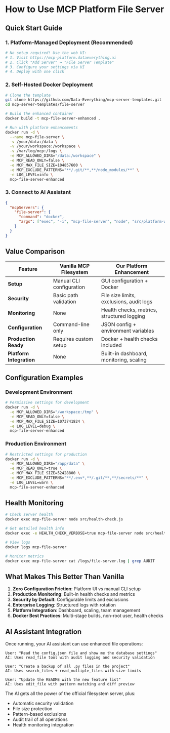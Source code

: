 # How to Use MCP Platform File Server

## Quick Start Guide

### 1. Platform-Managed Deployment (Recommended)

```bash
# No setup required! Use the web UI:
# 1. Visit https://mcp-platform.dataeverything.ai
# 2. Click "Add Server" → "File Server Template"
# 3. Configure your settings via UI
# 4. Deploy with one click
```

### 2. Self-Hosted Docker Deployment

```bash
# Clone the template
git clone https://github.com/Data-Everything/mcp-server-templates.git
cd mcp-server-templates/file-server

# Build the enhanced container
docker build -t mcp-file-server-enhanced .

# Run with platform enhancements
docker run -d \
  --name mcp-file-server \
  -v /your/data:/data \
  -v /your/workspace:/workspace \
  -v /var/log/mcp:/logs \
  -e MCP_ALLOWED_DIRS="/data:/workspace" \
  -e MCP_READ_ONLY=false \
  -e MCP_MAX_FILE_SIZE=104857600 \
  -e MCP_EXCLUDE_PATTERNS="**/.git/**,**/node_modules/**" \
  -e LOG_LEVEL=info \
  mcp-file-server-enhanced
```

### 3. Connect to AI Assistant

```json
{
  "mcpServers": {
    "file-server": {
      "command": "docker",
      "args": ["exec", "-i", "mcp-file-server", "node", "src/platform-wrapper.js"]
    }
  }
}
```

## Value Comparison

| Feature | Vanilla MCP Filesystem | Our Platform Enhancement |
|---------|----------------------|---------------------------|
| **Setup** | Manual CLI configuration | GUI configuration + Docker |
| **Security** | Basic path validation | File size limits, exclusions, audit logs |
| **Monitoring** | None | Health checks, metrics, structured logging |
| **Configuration** | Command-line only | JSON config + environment variables |
| **Production Ready** | Requires custom setup | Docker + health checks included |
| **Platform Integration** | None | Built-in dashboard, monitoring, scaling |

## Configuration Examples

### Development Environment
```bash
# Permissive settings for development
docker run -d \
  -e MCP_ALLOWED_DIRS="/workspace:/tmp" \
  -e MCP_READ_ONLY=false \
  -e MCP_MAX_FILE_SIZE=1073741824 \
  -e LOG_LEVEL=debug \
  mcp-file-server-enhanced
```

### Production Environment
```bash
# Restricted settings for production
docker run -d \
  -e MCP_ALLOWED_DIRS="/app/data" \
  -e MCP_READ_ONLY=true \
  -e MCP_MAX_FILE_SIZE=52428800 \
  -e MCP_EXCLUDE_PATTERNS="**/.env*,**/.git/**,**/secrets/**" \
  -e LOG_LEVEL=warn \
  mcp-file-server-enhanced
```

## Health Monitoring

```bash
# Check server health
docker exec mcp-file-server node src/health-check.js

# Get detailed health info
docker exec -e HEALTH_CHECK_VERBOSE=true mcp-file-server node src/health-check.js

# View logs
docker logs mcp-file-server

# Monitor metrics
docker exec mcp-file-server cat /logs/file-server.log | grep AUDIT
```

## What Makes This Better Than Vanilla

1. **Zero Configuration Friction**: Platform UI vs manual CLI setup
2. **Production Monitoring**: Built-in health checks and metrics
3. **Security by Default**: Configurable limits and exclusions
4. **Enterprise Logging**: Structured logs with rotation
5. **Platform Integration**: Dashboard, scaling, team management
6. **Docker Best Practices**: Multi-stage builds, non-root user, health checks

## AI Assistant Integration

Once running, your AI assistant can use enhanced file operations:

```
User: "Read the config.json file and show me the database settings"
AI: Uses read_file tool with audit logging and security validation

User: "Create a backup of all .py files in the project"  
AI: Uses search_files + read_multiple_files with size limits

User: "Update the README with the new feature list"
AI: Uses edit_file with pattern matching and diff preview
```

The AI gets all the power of the official filesystem server, plus:
- Automatic security validation
- File size protection  
- Pattern-based exclusions
- Audit trail of all operations
- Health monitoring integration

